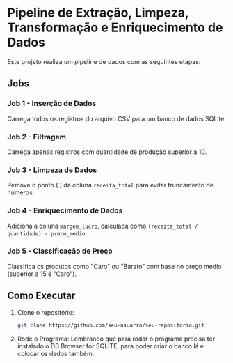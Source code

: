 # Pipeline de Extração, Limpeza, Transformação e Enriquecimento de Dados

Este projeto realiza um pipeline de dados com as seguintes etapas:

## Jobs

### Job 1 - Inserção de Dados
Carrega todos os registros do arquivo CSV para um banco de dados SQLite.

### Job 2 - Filtragem
Carrega apenas registros com quantidade de produção superior a 10.

### Job 3 - Limpeza de Dados
Remove o ponto (.) da coluna `receita_total` para evitar truncamento de números.

### Job 4 - Enriquecimento de Dados
Adiciona a coluna `margem_lucro`, calculada como `(receita_total / quantidade) - preco_medio`.

### Job 5 - Classificação de Preço
Classifica os produtos como "Caro" ou "Barato" com base no preço médio (superior a 15 é "Caro").

## Como Executar

1. Clone o repositório:
   ```bash
   git clone https://github.com/seu-usuario/seu-repositorio.git
1. Rode o Programa:
 Lembrando que para rodar o programa precisa ter instalado o DB Browser for SQLITE, para poder criar o banco lá e colocar os dados também.
